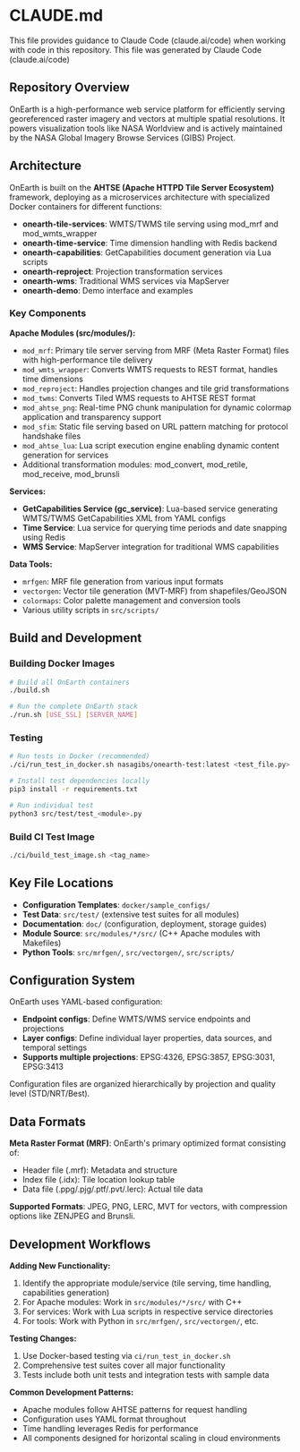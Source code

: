 # CLAUDE.md

This file provides guidance to Claude Code (claude.ai/code) when working with code in this repository.
This file was generated by Claude Code (claude.ai/code)

## Repository Overview

OnEarth is a high-performance web service platform for efficiently serving georeferenced raster imagery and vectors at multiple spatial resolutions. It powers visualization tools like NASA Worldview and is actively maintained by the NASA Global Imagery Browse Services (GIBS) Project.

## Architecture

OnEarth is built on the **AHTSE (Apache HTTPD Tile Server Ecosystem)** framework, deploying as a microservices architecture with specialized Docker containers for different functions:

- **onearth-tile-services**: WMTS/TWMS tile serving using mod_mrf and mod_wmts_wrapper
- **onearth-time-service**: Time dimension handling with Redis backend
- **onearth-capabilities**: GetCapabilities document generation via Lua scripts
- **onearth-reproject**: Projection transformation services  
- **onearth-wms**: Traditional WMS services via MapServer
- **onearth-demo**: Demo interface and examples

### Key Components

**Apache Modules (src/modules/):**
- `mod_mrf`: Primary tile server serving from MRF (Meta Raster Format) files with high-performance tile delivery
- `mod_wmts_wrapper`: Converts WMTS requests to REST format, handles time dimensions
- `mod_reproject`: Handles projection changes and tile grid transformations
- `mod_twms`: Converts Tiled WMS requests to AHTSE REST format
- `mod_ahtse_png`: Real-time PNG chunk manipulation for dynamic colormap application and transparency support
- `mod_sfim`: Static file serving based on URL pattern matching for protocol handshake files
- `mod_ahtse_lua`: Lua script execution engine enabling dynamic content generation for services
- Additional transformation modules: mod_convert, mod_retile, mod_receive, mod_brunsli

**Services:**
- **GetCapabilities Service (gc_service)**: Lua-based service generating WMTS/TWMS GetCapabilities XML from YAML configs
- **Time Service**: Lua service for querying time periods and date snapping using Redis
- **WMS Service**: MapServer integration for traditional WMS capabilities

**Data Tools:**
- `mrfgen`: MRF file generation from various input formats
- `vectorgen`: Vector tile generation (MVT-MRF) from shapefiles/GeoJSON
- `colormaps`: Color palette management and conversion tools
- Various utility scripts in `src/scripts/`

## Build and Development

### Building Docker Images
```bash
# Build all OnEarth containers
./build.sh

# Run the complete OnEarth stack
./run.sh [USE_SSL] [SERVER_NAME]
```

### Testing
```bash
# Run tests in Docker (recommended)
./ci/run_test_in_docker.sh nasagibs/onearth-test:latest <test_file.py>

# Install test dependencies locally
pip3 install -r requirements.txt

# Run individual test
python3 src/test/test_<module>.py
```

### Build CI Test Image
```bash
./ci/build_test_image.sh <tag_name>
```

## Key File Locations

- **Configuration Templates**: `docker/sample_configs/`
- **Test Data**: `src/test/` (extensive test suites for all modules)
- **Documentation**: `doc/` (configuration, deployment, storage guides)
- **Module Source**: `src/modules/*/src/` (C++ Apache modules with Makefiles)
- **Python Tools**: `src/mrfgen/`, `src/vectorgen/`, `src/scripts/`

## Configuration System

OnEarth uses YAML-based configuration:
- **Endpoint configs**: Define WMTS/WMS service endpoints and projections
- **Layer configs**: Define individual layer properties, data sources, and temporal settings
- **Supports multiple projections**: EPSG:4326, EPSG:3857, EPSG:3031, EPSG:3413

Configuration files are organized hierarchically by projection and quality level (STD/NRT/Best).

## Data Formats

**Meta Raster Format (MRF)**: OnEarth's primary optimized format consisting of:
- Header file (.mrf): Metadata and structure
- Index file (.idx): Tile location lookup table  
- Data file (.ppg/.pjg/.ptf/.pvt/.lerc): Actual tile data

**Supported Formats**: JPEG, PNG, LERC, MVT for vectors, with compression options like ZENJPEG and Brunsli.

## Development Workflows

**Adding New Functionality:**
1. Identify the appropriate module/service (tile serving, time handling, capabilities generation)
2. For Apache modules: Work in `src/modules/*/src/` with C++
3. For services: Work with Lua scripts in respective service directories
4. For tools: Work with Python in `src/mrfgen/`, `src/vectorgen/`, etc.

**Testing Changes:**
1. Use Docker-based testing via `ci/run_test_in_docker.sh`
2. Comprehensive test suites cover all major functionality
3. Tests include both unit tests and integration tests with sample data

**Common Development Patterns:**
- Apache modules follow AHTSE patterns for request handling
- Configuration uses YAML format throughout
- Time handling leverages Redis for performance
- All components designed for horizontal scaling in cloud environments